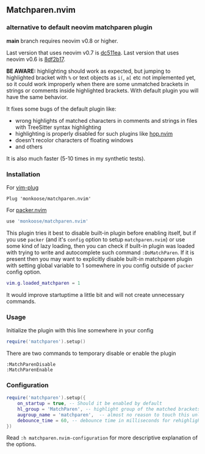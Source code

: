 ## Matchparen.nvim
### alternative to default neovim matchparen plugin

**main** branch requires neovim v0.8 or higher.

Last version that uses neovim v0.7 is [dc511ea](https://github.com/monkoose/matchparen.nvim/commit/dc511ea561bb34c99d0fad9a6fd08bb0e4187a5e).
Last version that uses neovim v0.6 is [8df2b17](https://github.com/monkoose/matchparen.nvim/commit/8df2b177cd92c0fa7e4d4a7c1812612d9a59651d).

**BE AWARE:** highlighting should work as expected, but jumping to highlighted
bracket with `%` or text objects as `i(`, `a[` etc not implemented yet, so it
could work improperly when there are some unmatched brackets in strings or
comments inside highlighted brackets. With default plugin you will have the
same behavior.

It fixes some bugs of the default plugin like:
- wrong highlights of matched characters in comments and strings in files with TreeSitter syntax highlighting
- highlighting is properly disabled for such plugins like [hop.nvim](https://github.com/phaazon/hop.nvim)
- doesn't recolor characters of floating windows
- and others

It is also much faster (5-10 times in my synthetic tests).

### Installation

For [vim-plug](https://github.com/junegunn/vim-plug)
```vim
Plug 'monkoose/matchparen.nvim'
```

For [packer.nvim](https://github.com/wbthomason/packer.nvim)
```lua
use 'monkoose/matchparen.nvim'
```

This plugin tries it best to disable built-in plugin before enabling itself,
but if you use `packer` (and it's `config` option to setup `matchparen.nvim`)
or use some kind of lazy loading, then you can check if built-in plugin was
loaded with trying to write and autocomplete such command `:DoMatchParen`.
If it is present then you may want to explicitly disable built-in matchparen
plugin with setting global variable to 1 somewhere in you config outside of
`packer` config option.
```lua
vim.g.loaded_matchparen = 1
```
It would improve startuptime a little bit and will not create unnecessary commands.

### Usage

Initialize the plugin with this line somewhere in your config
```lua
require('matchparen').setup()
```

There are two commands to temporary disable or enable the plugin
```
:MatchParenDisable
:MatchParenEnable
```

### Configuration

```lua
require('matchparen').setup({
    on_startup = true, -- Should it be enabled by default
    hl_group = 'MatchParen', -- highlight group of the matched brackets
    augroup_name = 'matchparen',  -- almost no reason to touch this unless there is already augroup with such name
    debounce_time = 60, -- debounce time in milliseconds for rehighlighting of brackets.
})
```
Read `:h matchparen.nvim-configuration` for more descriptive explanation of the options.
